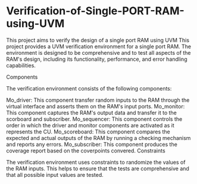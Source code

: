 # Verification-of-Single-PORT-RAM-using-UVM
This project aims to verify the design of a single port RAM using UVM 
This project provides a UVM verification environment for a single port RAM. The environment is designed to be comprehensive and to test all aspects of the RAM's design, including its functionality, performance, and error handling capabilities.

Components

The verification environment consists of the following components:

Mo_driver: This component transfer random inputs to the RAM through the virtual interface and asserts them on the RAM's input ports.
Mo_monitor: This component captures the RAM's output data and transfer it to the scorboard and subscriber.
Mo_sequencer: This component controls the order in which the driver and monitor components are activated as it represents the CU.
Mo_scoreboard: This component compares the expected and actual outputs of the RAM by running a checking mechanism and reports any errors.
Mo_subscriber: This component produces the coverage report based on the coverpoints convered.
Constraints

The verification environment uses constraints to randomize the values of the RAM inputs. This helps to ensure that the tests are comprehensive and that all possible input values are tested.
